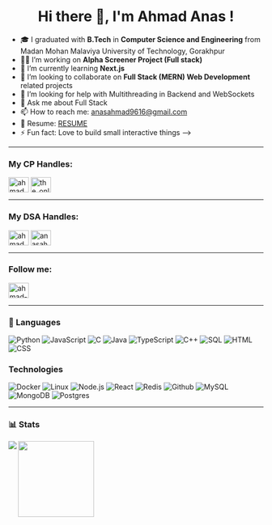  <h1 align="center"> Hi there 👋, I'm Ahmad Anas ! </h1>

- 🎓 I graduated with <b>B.Tech</b>  in <b>Computer Science and Engineering</b> from Madan Mohan Malaviya University of Technology, Gorakhpur
- 🧑‍💻 I’m working on <b>Alpha Screener Project (Full stack)</b>
- 🌱 I’m currently learning <b>Next.js</b>
- 👯 I’m looking to collaborate on <b>Full Stack (MERN) Web Development</b> related projects
- 🤔 I’m looking for help with Multithreading in Backend and WebSockets
- 💬 Ask me about Full Stack  
- 📫 How to reach me: anasahmad9616@gmail.com
- 📔 Resume: <a href="https://drive.google.com/file/d/1LJcvllKram-8f6t5Ko-JJ6RjtuOFozVT/view?usp=drive_link">RESUME</a>
- ⚡ Fun fact: Love to build small interactive things
-->

<hr>
<h3 align="left">My CP Handles:</h3>
<p align="left">
<a href="https://www.codechef.com/users/ahmad_anas" target="blank"><img align="center" src="https://cdn.jsdelivr.net/npm/simple-icons@3.1.0/icons/codechef.svg" alt="ahmad_anas" height="30" width="40" /></a>
<a href="https://codeforces.com/profile/the_onlyCracker" target="blank"><img align="center" src="https://raw.githubusercontent.com/rahuldkjain/github-profile-readme-generator/master/src/images/icons/Social/codeforces.svg" alt="the_onlyCracker" height="30" width="40" /></a>
</p>
<hr>
<h3 align="left">My DSA Handles:</h3>
<p align="left">
<a href="https://leetcode.com/ahmadanas1900/" target="blank"><img align="center" src="https://raw.githubusercontent.com/rahuldkjain/github-profile-readme-generator/master/src/images/icons/Social/leet-code.svg" alt="ahmadanas1900" height="30" width="40" /></a>
<a href="https://auth.geeksforgeeks.org/user/anasahmad9616" target="blank"><img align="center" src="https://raw.githubusercontent.com/rahuldkjain/github-profile-readme-generator/master/src/images/icons/Social/geeks-for-geeks.svg" alt="anasahmad9616" height="30" width="40" /></a>
</p>
<hr>
<h3 align="left">Follow me:</h3>
<a href="https://www.linkedin.com/in/ahmad-anas-103a40236/" target="blank"><img align="center" src="https://raw.githubusercontent.com/rahuldkjain/github-profile-readme-generator/master/src/images/icons/Social/linked-in-alt.svg" alt="ahmad-anas" height="30" width="40" /></a>
<hr>

### 🧰 Languages

![Python](https://img.shields.io/badge/-Python-000?&logo=Python)
![JavaScript](https://img.shields.io/badge/-JavaScript-000?&logo=JavaScript)
![C](https://img.shields.io/badge/-C-000?&logo=C)
![Java](https://img.shields.io/badge/-Java-000?&logo=Java&logoColor=007396)
![TypeScript](https://img.shields.io/badge/-TypeScript-000?&logo=TypeScript)
![C++](https://img.shields.io/badge/-C++-000?&logo=c%2b%2b&logoColor=00599C)
![SQL](https://img.shields.io/badge/-SQL-000?&logo=MySQL)
![HTML](https://img.shields.io/badge/HTML-000&logo=html)
![CSS](https://img.shields.io/badge/CSS-563d7c?&logo=css)



### Technologies


![Docker](https://img.shields.io/badge/-Docker-000?&logo=Docker)
![Linux](https://img.shields.io/badge/-Linux-000?&logo=Linux)
![Node.js](https://img.shields.io/badge/-Node.js-000?&logo=node.js)
![React](https://img.shields.io/badge/-React-000?&logo=React)
![Redis](https://img.shields.io/badge/-Redis-000?&logo=Redis)
![Github](https://img.shields.io/badge/GitHub-000?&logo=github&logoColor=white)
![MySQL](https://img.shields.io/badge/MySQL-4479A1?style=flat&logo=mysql&logoColor=white)
![MongoDB](https://img.shields.io/badge/MongoDB-47A248?style=flat&logo=mongodb&logoColor=white)
![Postgres](https://img.shields.io/badge/PostgreSQL-4169E1?style=flat&logo=postgresql&logoColor=white)


<hr>
	
<h3> 📊 Stats </h3> 
<p><img align="left" src="https://github-readme-stats.vercel.app/api?username=iamAnas-zzx&show_icons=true&theme=radical">
<!-- 	<img src="https://github-readme-stats.vercel.app/api/top-langs/?username=iamAnas-zzx&layout=compact"> -->
<img height="150px" src="https://github-readme-stats.vercel.app/api/top-langs/?username=iamAnas-zzx&hide=html&hide_title=true&hide_border=true&layout=compact&langs_count=6&exclude_repo=comp426,Redventures-Movie-Quotes&text_color=000&icon_color=fff&bg_color=0,52fa5a,4dfcff,c64dff&theme=graywhite" />
</p>
